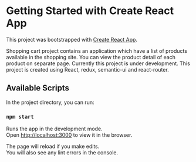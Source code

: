 # Getting Started with Create React App

This project was bootstrapped with [Create React App](https://github.com/facebook/create-react-app).

Shopping cart project contains an application which have a list of products available in the shopping site. You can view the product detail of each product on separate page. Currently this project is under development. This project is created using React, redux, semantic-ui and react-router. 

## Available Scripts

In the project directory, you can run:

### `npm start`

Runs the app in the development mode.\
Open [http://localhost:3000](http://localhost:3000) to view it in the browser.

The page will reload if you make edits.\
You will also see any lint errors in the console.
